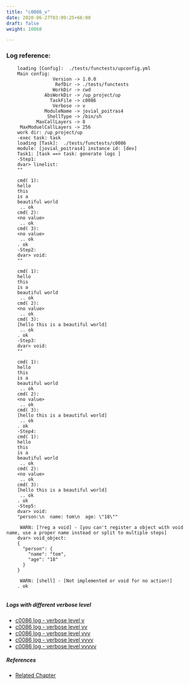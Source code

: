 ```yaml
---
title: "c0086_v"
date: 2020-06-27T03:09:25+66:00
draft: false
weight: 10860

---
```


### Log reference: <no value>

```
    loading [Config]:  ./tests/functests/upconfig.yml
    Main config:
                 Version -> 1.0.0
                  RefDir -> ./tests/functests
                 WorkDir -> cwd
              AbsWorkDir -> /up_project/up
                TaskFile -> c0086
                 Verbose -> v
              ModuleName -> jovial_poitras4
               ShellType -> /bin/sh
           MaxCallLayers -> 8
     MaxModuelCallLayers -> 256
    work dir: /up_project/up
    -exec task: task
    loading [Task]:  ./tests/functests/c0086
    module: [jovial_poitras4] instance id: [dev]
    Task1: [task ==> task: generate logs ]
    -Step1:
    dvar> linelist:
    ""
    
    cmd( 1):
    hello
    this
    is a
    beautiful world
     .. ok
    cmd( 2):
    <no value>
     .. ok
    cmd( 3):
    <no value>
     .. ok
    . ok
    -Step2:
    dvar> void:
    ""
    
    cmd( 1):
    hello
    this
    is a
    beautiful world
     .. ok
    cmd( 2):
    <no value>
     .. ok
    cmd( 3):
    [hello this is a beautiful world]
     .. ok
    . ok
    -Step3:
    dvar> void:
    ""
    
    cmd( 1):
    hello
    this
    is a
    beautiful world
     .. ok
    cmd( 2):
    <no value>
     .. ok
    cmd( 3):
    [hello this is a beautiful world]
     .. ok
    . ok
    -Step4:
    cmd( 1):
    hello
    this
    is a
    beautiful world
     .. ok
    cmd( 2):
    <no value>
     .. ok
    cmd( 3):
    [hello this is a beautiful world]
     .. ok
    . ok
    -Step5:
    dvar> void:
    "person:\n  name: tom\n  age: \"18\""
    
     WARN: [?reg a void] - [you can't register a object with void name, use a proper name instead or split to multiple steps]
    dvar> void_object:
    {
      "person": {
        "name": "tom",
        "age": "18"
      }
    }
    
     WARN: [shell] - [Not implemented or void for no action!]
    . ok
    
```

##### Logs with different verbose level
* [c0086 log - verbose level v](../../logs/c0086_v)
* [c0086 log - verbose level vv](../../logs/c0086_vv)
* [c0086 log - verbose level vvv](../../logs/c0086_vvv)
* [c0086 log - verbose level vvvv](../../logs/c0086_vvvv)
* [c0086 log - verbose level vvvvv](../../logs/c0086_vvvvv)

##### References
* [Related Chapter](../../dvars/c0086)
